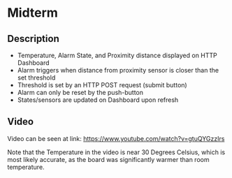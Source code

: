 # Midterm
## Description
* Temperature, Alarm State, and Proximity distance displayed on HTTP Dashboard
* Alarm triggers when distance from proximity sensor is closer than the set threshold
* Threshold is set by an HTTP POST request (submit button)
* Alarm can only be reset by the push-button
* States/sensors are updated on Dashboard upon refresh

## Video
Video can be seen at link: https://www.youtube.com/watch?v=gtuQYGzzIrs

Note that the Temperature in the video is near 30 Degrees Celsius, which is most likely accurate, as the board was significantly warmer than room temperature.